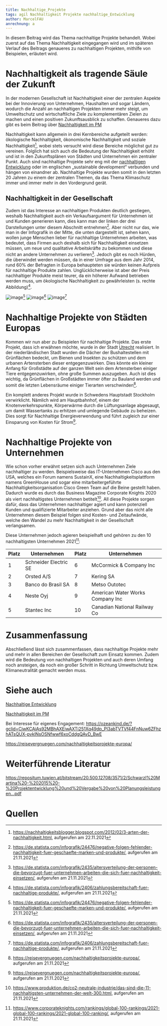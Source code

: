 ```yaml
---
title: Nachhaltige_Projekte
tags: agil Nachhaltigkeit Projekte nachhaltige_Entwicklung 
author: MarcelFAU
anrechnung: a
---
```



In diesem Beitrag wird das Thema nachhaltige Projekte behandelt. Wobei zuerst auf das Thema Nachhaltigkeit eingegangen wird und im späteren Verlauf des Beitrags genaueres zu 
nachhaltigen Projekten, mithilfe von Beispielen, erläutert wird.

# Nachhaltigkeit als tragende Säule der Zukunft

In der modernen Gesellschaft ist Nachhaltigkeit einer der zentralen Aspekte bei der Innovierung von Unternehmen, Haushalten und sogar Ländern, wodurch die Anzahl an 
nachhaltigen Projekten immer mehr steigt, um Umweltschutz und wirtschaftliche Ziele zu komplementären Zielen zu machen und einen positiven Zukunftsausblick zu schaffen.
Genaueres dazu gibt es beim Beitrag über [Nachhaltigkeit im PM](Nachhaltigkeit_im_PM.md)

Nachhaltigkeit kann allgemein in drei Kernbereiche aufgeteilt werden: ökologische Nachhaltigkeit, ökonomische Nachhaltigkeit und soziale Nachhaltigkeit[^1], wobei stets versucht wird diese Bereiche möglichst gut zu vereinen. Folglich hat sich auch die Bedeutung der Nachhaltigkeit 
erhöht und ist in den Zukunftsplänen von Städten und Unternehmen ein zentraler Punkt. Auch sind nachhaltige Projekte sehr eng mit der [nachhaltigen Entwicklung](Nachhaltlige_Entwicklung.md) oder im 
englischen „sustainable development“ verbunden und hängen von einandner ab. 
Nachhaltige Projekte wurden somit in den letzten 20 Jahren zu einem der zentralen Themen, da das Thema Klimaschutz immer und immer mehr in den Vordergrund gerät.

## Nachhaltigkeit in der Gesellschaft 

Zudem ist das Interesse an nachhaltigen Produkten deutlich gestiegen, weshalb Nachhaltigkeit auch ein Verkaufsargument für Unternehmen ist und Kunden generieren 
kann, dies kann man der linken der drei Darstellungen unter diesem Abschnitt entnehmen[^2]. Aber nicht nur das, wie man in der Infografik in der Mitte, die unten dargestellt ist, sehen kann, wollen junge Menschen lieber für nachhaltige Unternehmen 
arbeiten, was bedeutet, dass Firmen auch deshalb sich für Nachhaltigkeit einsetzen müssen, um neue und qualitative Arbeitskräfte zu bekommen und diese nicht an andere Unternehmen zu verlieren[^3]. 
Jedoch gibt es noch Hürden, die überwindet werden müssen, da in einer Umfrage aus dem Jahr 2014, rund 60% der Befragten in Europa behaupteten sie würden keinen Aufpreis für nachhaltige Produkte zahlen. Unglücklicherweise ist aber der Preis nachhaltiger Produkte meist teurer, da ein höherer Aufwand betrieben werden muss, um ökologische Nachhaltigkeit zu gewährleisten (s. rechte Abbildung)[^4]. 

![image](https://user-images.githubusercontent.com/92987986/142771702-7ac76d11-3364-477a-b948-7505977a4510.png)[^2] ![image](https://user-images.githubusercontent.com/92987986/142771720-a733c534-7bcb-486e-a25f-37d116367a4e.png)[^3] ![image](https://user-images.githubusercontent.com/92987986/142771731-95f4ff0e-add7-4396-8150-1069b9f26042.png)[^4]

# Nachhaltige Projekte von Städten Europas  

Kommen wir nun aber zu Beispielen für nachhaltige Projekte. Das erste Projekt, dass ich erwähnen möchte, wurde in der Stadt [Utrecht](https://de.wikipedia.org/wiki/Utrecht) realisiert. In der niederländischen Stadt wurden die Dächer der Bushaltestellen mit Grünflächen bedeckt, um Bienen und Insekten zu schützen und dem urbanen Artensterben dieser entgegenzuwirken. Dies könnte ein kleiner Anfang für Großstädte auf der ganzen Welt sein dem Artensterben einiger Tiere entgegenzuwirken, ohne große Summen auszugeben. Auch ist dies wichtig, da Grünflächen in Großstädten immer öfter zu Bauland werden und somit die letzten Lebensräume einiger Tierarten verschwinden[^5].

Ein komplett anderes Projekt wurde in Schwedens Hauptstadt Stockholm verwirklicht. Nämlich wird am Hauptbahnhof, einem der Knotenverkehrspunkte, Körperwärme durch die Lüftungsanlage abgesaugt, um damit Wassertanks zu erhitzen und umlegende Gebäude zu beheizen. Dies sorgt für Nachhaltige Energieverwendung und führt zugleich zur einer Einsparung von Kosten für Strom[^5].

# Nachhaltige Projekte von Unternehmen

Wie schon vorher erwähnt setzen sich auch Unternehmen Ziele nachhaltiger zu werden. Beispielsweise das IT-Unternehmen Cisco aus den USA, welches ein Forum namens SustainX, eine Nachhaltigkeitsplattform namens GreenHouse und sogar eine mitarbeitergeführte Nachhaltigkeitsorganisation Cisco Green Team auf die Beine gestellt haben. Dadurch wurde es durch das Business Magazine Corporate Knights 2020 als viert nachhaltigstes Unternehmen betitelt[^6]. All diese Projekte sorgen dafür, dass das Unternehmen nachhaltiger agiert und kann potenziell Kunden und qualifizierte Mitarbeiter anziehen. Grund aber das nicht alle Unternehmen diesem Beispiel folgen sind Kosten- und Zeitaufwände, welche den Wandel zu mehr Nachhaltigkeit in der Gesellschaft verlangsamen. 

Diese Unternehmen jedoch agieren beispielhaft und gehören zu den 10 nachhaltigsten Unternehmen 2021[^7]:

|Platz| Unternehmen |Platz| Unternehmen |
| ------------- | ------------- | ------------- | ------------- |
| 1 | Schneider Electric SE  | 6 | McCormick & Company Inc  |
| 2 | Orsted A/S  | 7 | Kering SA  |
| 3 | Banco do Brasil SA  | 8 | Metso Outotec  |
| 4 | Neste Oyj  | 9 | American Water Works Company Inc  |
| 5 | Stantec Inc  | 10 | Canadian National Railway Co  |

# Zusammenfassung

Abschließend lässt sich zusammenfassen, dass nachhaltige Projekte mehr und mehr in allen Bereichen der Gesellschaft zum Einsatz kommen. Zudem wird die Bedeutung von nachhaltigen Projekten und auch deren Umfang noch ansteigen, da noch ein großer Schritt in Richtung Umweltschutz bzw. Klimaneutralität gemacht werden muss.

# Siehe auch

[Nachhaltige Entwicklung](Nachhaltige_Entwicklung.md)

[Nachhaltigkeit im PM](Nachhaltigkeit_im_PM)

Bei Interesse für eigenes Engagement: https://ozeankind.de/?gclid=CjwKCAiAs92MBhAXEiwAXTi251Xq49dp_Pl3abTVTVf44FnNuw6ZFhzhATsQUX-pvklNsOSNfwwf6xoCddgQAvD_BwE

https://reisevergnuegen.com/nachhaltigkeitsprojekte-europa/

# Weiterführende Literatur

https://repositum.tuwien.at/bitstream/20.500.12708/3571/2/Schwarzl%20Martina%20-%202015%20-%20Projektentwicklung%20und%20Vergabe%20von%20Planungsleistungen...pdf

# Quellen

[^1]: https://nachhaltigkeitsblogger.blogspot.com/2012/02/3-arten-der-nachhaltigkeit.html, aufgerufen am 22.11.2021
[^2]: https://de.statista.com/infografik/24476/negative-folgen-fehlender-nachhaltigkeit-fuer-geschaefte-marken-und-produkte/, aufgerufen am 21.11.2021
[^3]: https://de.statista.com/infografik/2435/altersverteilung-der-personen-die-bevorzugt-fuer-unternehmen-arbeiten-die-sich-fuer-nachhaltigkeit-einsetzen/, aufgerufen am 21.11.2021
[^4]: https://de.statista.com/infografik/2406/zahlungsbereitschaft-fuer-nachhaltige-produkte/, aufgerufen am 21.11.2021
[^5]: https://reisevergnuegen.com/nachhaltigkeitsprojekte-europa/, aufgerufen am 21.11.2021
[^6]: https://www.produktion.de/co2-neutrale-industrie/das-sind-die-11-nachhaltigsten-unternehmen-der-welt-300.html, aufgerufen am 21.11.2021
[^7]: https://www.corporateknights.com/rankings/global-100-rankings/2021-global-100-rankings/2021-global-100-ranking/, aufgerufen am 21.11.2021
